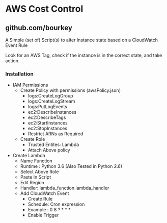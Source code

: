 # AWS Cost Control #

## github.com/bourkey ##

A Simple (set of) Script(s) to alter Instance state based on a CloudWatch Event Rule

Look for an AWS Tag, check if the instance is in the correct state, and take action.

### Installation ###

* IAM Permissions
  * Create Policy with permissions (awsPolicy.json)
    * logs:CreateLogGroup
    * logs:CreateLogStream
    * logs:PutLogEvents
    * ec2:DescribeInstances
    * ec2:DescribeTags
    * ec2:StartInstances
    * ec2:StopInstances
    * Restrict ARNs as Required
  * Create Role
    * Trusted Entites: Lambda
    * Attach Above policy
* Create Lambda
  * Name Function
  * Runtime : Python 3.6 (Also Tested in Python 2.6)
  * Select Above Role
  * Paste In Script
  * Edit Region
  * Handler: lambda_function.lambda_handler
  * Add CloudWatch Event
    * Create Rule
    * Schedule: Cron expression
    * Example : 0 8 ? * * *
    * Enable Trigger


